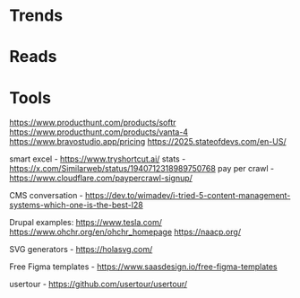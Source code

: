 # Trends

# Reads

# Tools
https://www.producthunt.com/products/softr
https://www.producthunt.com/products/vanta-4
https://www.bravostudio.app/pricing
https://2025.stateofdevs.com/en-US/

smart excel - https://www.tryshortcut.ai/
stats - https://x.com/Similarweb/status/1940712318989750768
pay per crawl - https://www.cloudflare.com/paypercrawl-signup/

CMS conversation - https://dev.to/wimadev/i-tried-5-content-management-systems-which-one-is-the-best-l28

Drupal examples:
https://www.tesla.com/
https://www.ohchr.org/en/ohchr_homepage
https://naacp.org/

SVG generators - https://holasvg.com/

Free Figma templates - https://www.saasdesign.io/free-figma-templates

usertour - https://github.com/usertour/usertour/